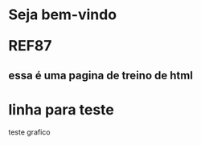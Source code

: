 <h1>Seja bem-vindo</>
<p>REF87</p>
<h2> essa é uma pagina de treino de html</h2>
<h1>linha para teste</h1
asdabusidhaklncauiahwpdoas
<p>teste grafico</p>
